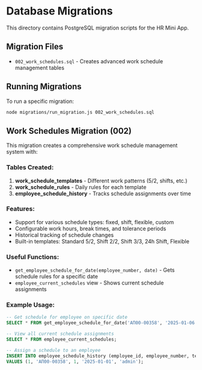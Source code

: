 # Database Migrations

This directory contains PostgreSQL migration scripts for the HR Mini App.

## Migration Files

- `002_work_schedules.sql` - Creates advanced work schedule management tables

## Running Migrations

To run a specific migration:

```bash
node migrations/run_migration.js 002_work_schedules.sql
```

## Work Schedules Migration (002)

This migration creates a comprehensive work schedule management system with:

### Tables Created:

1. **work_schedule_templates** - Different work patterns (5/2, shifts, etc.)
2. **work_schedule_rules** - Daily rules for each template
3. **employee_schedule_history** - Tracks schedule assignments over time

### Features:

- Support for various schedule types: fixed, shift, flexible, custom
- Configurable work hours, break times, and tolerance periods
- Historical tracking of schedule changes
- Built-in templates: Standard 5/2, Shift 2/2, Shift 3/3, 24h Shift, Flexible

### Useful Functions:

- `get_employee_schedule_for_date(employee_number, date)` - Gets schedule rules for a specific date
- `employee_current_schedules` view - Shows current schedule assignments

### Example Usage:

```sql
-- Get schedule for employee on specific date
SELECT * FROM get_employee_schedule_for_date('АП00-00358', '2025-01-06');

-- View all current schedule assignments
SELECT * FROM employee_current_schedules;

-- Assign a schedule to an employee
INSERT INTO employee_schedule_history (employee_id, employee_number, template_id, start_date, assigned_by)
VALUES (1, 'АП00-00358', 1, '2025-01-01', 'admin');
```